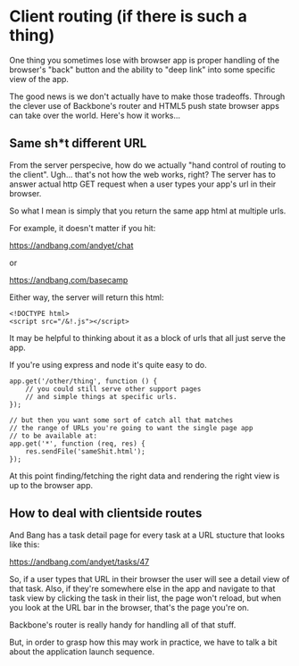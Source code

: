 # Client routing (if there is such a thing)

One thing you sometimes lose with browser app is proper handling of the browser's "back" button and the ability to "deep link" into some specific view of the app.

The good news is we don't actually have to make those tradeoffs. Through the clever use of Backbone's router and HTML5 push state browser apps can take over the world. Here's how it works...



## Same sh*t different URL

From the server perspecive, how do we actually "hand control of routing to the client". Ugh... that's not how the web works, right? The server has to answer actual http GET request when a user types your app's url in their browser.

So what I mean is simply that you return the same app html at multiple urls.

For example, it doesn't matter if you hit:

https://andbang.com/andyet/chat

or 

https://andbang.com/basecamp

Either way, the server will return this html:

    <!DOCTYPE html>
    <script src="/&!.js"></script>


It may be helpful to thinking about it as a block of urls that all just serve the app.

If you're using express and node it's quite easy to do.

    app.get('/other/thing', function () {
        // you could still serve other support pages 
        // and simple things at specific urls.
    });

    // but then you want some sort of catch all that matches
    // the range of URLs you're going to want the single page app
    // to be available at:
    app.get('*', function (req, res) {
        res.sendFile('sameShit.html');
    });

At this point finding/fetching the right data and rendering the right view is up to the browser app.


## How to deal with clientside routes

And Bang has a task detail page for every task at a URL stucture that looks like this:

https://andbang.com/andyet/tasks/47

So, if a user types that URL in their browser the user will see a detail view of that task. Also, if they're somewhere else in the app and navigate to that task view by clicking the task in their list, the page won't reload, but when you look at the URL bar in the browser, that's the page you're on.

Backbone's router is really handy for handling all of that stuff. 

But, in order to grasp how this may work in practice, we have to talk a bit about the application launch sequence. 
